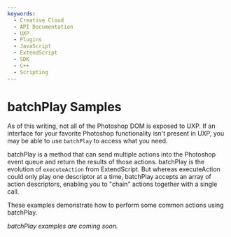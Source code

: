 ```yaml
---
keywords:
  - Creative Cloud
  - API Documentation
  - UXP
  - Plugins
  - JavaScript
  - ExtendScript
  - SDK
  - C++
  - Scripting
---
```


# batchPlay Samples

As of this writing, not all of the Photoshop DOM is exposed to UXP. If an interface for your favorite Photoshop functionality isn't present in UXP, you may be able to use `batchPlay` to access what you need.

batchPlay is a method that can send multiple actions into the Photoshop event queue and return the results of those actions. batchPlay is the evolution of `executeAction` from ExtendScript. But whereas executeAction could only play one descriptor at a time, batchPlay accepts an array of action descriptors, enabling you to "chain" actions together with a single call.

These examples demonstrate how to perform some common actions using batchPlay.

_batchPlay examples are coming soon._